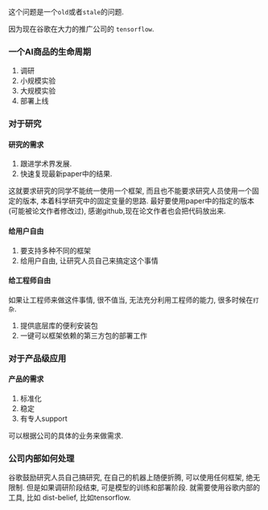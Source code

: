 这个问题是一个`old`或者`stale`的问题.

因为现在谷歌在大力的推广公司的 `tensorflow`.

### 一个AI商品的生命周期
1. 调研
2. 小规模实验
3. 大规模实验
4. 部署上线

### 对于研究

#### 研究的需求
1. 跟进学术界发展.
2. 快速复现最新paper中的结果.

这就要求研究的同学不能统一使用一个框架, 而且也不能要求研究人员使用一个固定的版本, 本着科学研究中的固定变量的思路. 最好要使用paper中的指定的版本(可能被论文作者修改过), 感谢github,现在论文作者也会把代码放出来.


#### 给用户自由
1. 要支持多种不同的框架
2. 给用户自由, 让研究人员自己来搞定这个事情


#### 给工程师自由
如果让工程师来做这件事情, 很不值当, 无法充分利用工程师的能力, 很多时候在`打杂`.

1. 提供底层库的便利安装包
2. 一键可以框架依赖的第三方包的部署工作


### 对于产品级应用

#### 产品的需求
1. 标准化
2. 稳定
3. 有专人support

可以根据公司的具体的业务来做需求.

### 公司内部如何处理

谷歌鼓励研究人员自己搞研究, 在自己的机器上随便折腾, 可以使用任何框架, 绝无限制. 
但是如果调研阶段结束, 可是模型的训练和部署阶段. 就需要使用谷歌内部的工具, 比如 dist-belief, 比如tensorflow.




